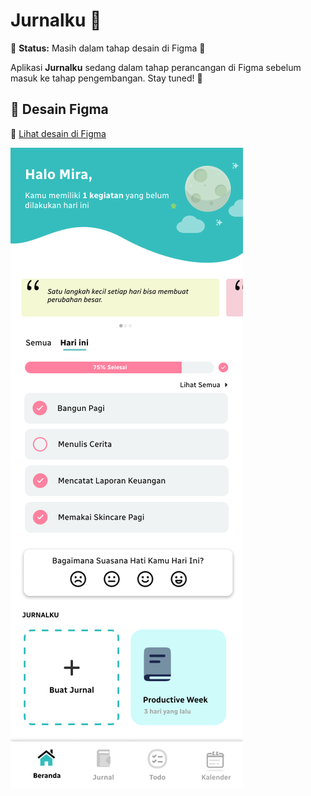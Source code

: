 # Jurnalku 📖  
🚧 **Status:** Masih dalam tahap desain di Figma 🎨  

Aplikasi **Jurnalku** sedang dalam tahap perancangan di Figma sebelum masuk ke tahap pengembangan. Stay tuned! 🚀  

## 🎨 Desain Figma  
🔗 [Lihat desain di Figma](https://www.figma.com/proto/bh7jQL432M3NVDaxaxXGjl/JurnalKu?node-id=21-3&t=owkCXOfObLHhMtQy-0&scaling=scale-down&content-scaling=fixed&page-id=0%3A1)  

![Preview Desain](assets/Beranda.png)
